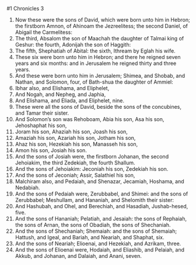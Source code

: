 ﻿#1 Chronicles 3
1. Now these were the sons of David, which were born unto him in Hebron; the firstborn Amnon, of Ahinoam the Jezreelitess; the second Daniel, of Abigail the Carmelitess: 
2. The third, Absalom the son of Maachah the daughter of Talmai king of Geshur: the fourth, Adonijah the son of Haggith: 
3. The fifth, Shephatiah of Abital: the sixth, Ithream by Eglah his wife. 
4. These six were born unto him in Hebron; and there he reigned seven years and six months: and in Jerusalem he reigned thirty and three years. 
5. And these were born unto him in Jerusalem; Shimea, and Shobab, and Nathan, and Solomon, four, of Bath-shua the daughter of Ammiel: 
6. Ibhar also, and Elishama, and Eliphelet, 
7. And Nogah, and Nepheg, and Japhia, 
8. And Elishama, and Eliada, and Eliphelet, nine. 
9. These were all the sons of David, beside the sons of the concubines, and Tamar their sister. 
10.  And Solomon’s son was Rehoboam, Abia his son, Asa his son, Jehoshaphat his son, 
11. Joram his son, Ahaziah his son, Joash his son, 
12. Amaziah his son, Azariah his son, Jotham his son, 
13. Ahaz his son, Hezekiah his son, Manasseh his son, 
14. Amon his son, Josiah his son. 
15. And the sons of Josiah were, the firstborn Johanan, the second Jehoiakim, the third Zedekiah, the fourth Shallum. 
16. And the sons of Jehoiakim: Jeconiah his son, Zedekiah his son. 
17.  And the sons of Jeconiah; Assir, Salathiel his son, 
18. Malchiram also, and Pedaiah, and Shenazar, Jecamiah, Hoshama, and Nedabiah. 
19. And the sons of Pedaiah were, Zerubbabel, and Shimei: and the sons of Zerubbabel; Meshullam, and Hananiah, and Shelomith their sister: 
20. And Hashubah, and Ohel, and Berechiah, and Hasadiah, Jushab-hesed, five. 
21. And the sons of Hananiah; Pelatiah, and Jesaiah: the sons of Rephaiah, the sons of Arnan, the sons of Obadiah, the sons of Shechaniah. 
22. And the sons of Shechaniah; Shemaiah: and the sons of Shemaiah; Hattush, and Igeal, and Bariah, and Neariah, and Shaphat, six. 
23. And the sons of Neariah; Elioenai, and Hezekiah, and Azrikam, three. 
24. And the sons of Elioenai were, Hodaiah, and Eliashib, and Pelaiah, and Akkub, and Johanan, and Dalaiah, and Anani, seven. 
